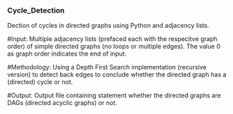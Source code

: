 ### Cycle_Detection
Dection of cycles in directed graphs using Python and adjacency lists.

#Input:
Multiple adjacency lists (prefaced each with the respecitve graph order) of simple directed graphs (no loops or multiple edges). The value 0 as graph order indicates the end of input.

#Methodology:
Using a Depth First Search implementation (recursive version) to detect back edges to conclude whether the directed graph has a (directed) cycle or not.

#Output:
Output file containing statement whether the directed graphs are DAGs (directed acyclic graphs) or not.
